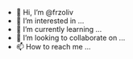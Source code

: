 - 👋 Hi, I’m @frzoliv
- 👀 I’m interested in ...
- 🌱 I’m currently learning ...
- 💞️ I’m looking to collaborate on ...
- 📫 How to reach me ...

<!---
frzoliv/frzoliv is a ✨ special ✨ repository because its `README.md` (this file) appears on your GitHub profile.
You can click the Preview link to take a look at your changes.
--->
